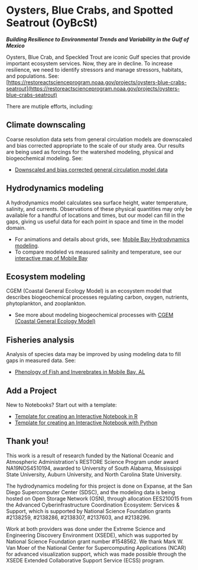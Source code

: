 # Oysters, Blue Crabs, and Spotted Seatrout (OyBcSt)
***Building Resilience to Environmental Trends and Variability in the Gulf of Mexico***

Oysters, Blue Crab, and Speckled Trout are iconic Gulf species that provide important ecosystem services. Now, they are in decline. To increase resilience, we need to identify stressors and manage stressors, habitats, and populations.
See: [https://restoreactscienceprogram.noaa.gov/projects/oysters-blue-crabs-seatrout](https://restoreactscienceprogram.noaa.gov/projects/oysters-blue-crabs-seatrout)

There are mutiple efforts, including:

## Climate downscaling
Coarse resolution data sets from general circulation models are downscaled and bias corrected appropriate to the scale of our study area. Our results are being used as forcings for the watershed modeling, physical and biogeochemical modeling. See:
- [Downscaled and bias corrected general circulation model data](https://github.com/OyBcSt/Climate_data)

## Hydrodynamics modeling
A hydrodynamics model calculates sea surface height, water temperature, salinity, and currents. Observations of these physical quantities may only be available for a handful of locations and times, but our model can fill in the gaps, giving us useful data for each point in space and time in the model domain.
- For animations and details about grids, see: [Mobile Bay Hydrodynamics modeling](https://github.com/OyBcSt/oybcst-hydro).
- To compare modeled vs measured salinity and temperature, see our [interactive map of Mobile Bay](https://lisalenorelowe.shinyapps.io/shiny-mb/)

## Ecosystem modeling
CGEM (Coastal General Ecology Model) is an ecosystem model that describes biogeochemical processes regulating carbon, oxygen, nutrients, phytoplankton, and zooplankton. 
- See more about modeling biogeochemical processes with [CGEM (Coastal General Ecology Model)](https://github.com/OyBcSt/cgem-schism)

## Fisheries analysis
Analysis of species data may be improved by using modeling data to fill gaps in measured data.  See:
- [Phenology of Fish and Inverebrates in Mobile Bay, AL](https://github.com/OyBcSt/oybcst-fish)

## Add a Project
New to Notebooks?  Start out with a template:
- [Template for creating an Interactive Notebook in R](https://github.com/OyBcSt/project-template-r)
- [Template for creating an Interactive Notebook with Python](https://github.com/OyBcSt/project-template-python)


## Thank you!
This work is a result of research funded by the National Oceanic and Atmospheric Administration's RESTORE Science Program under award NA19NOS4510194, awarded to University of South Alabama, Mississippi State University, Auburn University, and North Carolina State University.

The hydrodynamics modeling for this project is done on Expanse, at the San Diego Supercomputer Center (SDSC), and the modeling data is being hosted on Open Storage Network (OSN), through allocation EES210015 from the Advanced Cyberinfrastructure Coordination Ecosystem: Services & Support, which is supported by National Science Foundation grants #2138259, #2138286, #2138307, #2137603, and #2138296.

Work at both providers was done under the Extreme Science and Engineering Discovery Environment (XSEDE), which was supported by National Science Foundation grant number #1548562.  We thank Mark W. Van Moer of the National Center for Supercomputing Applications (NCAR) for advanced visualization support, which was made possible through the XSEDE Extended Collaborative Support Service (ECSS) program.

